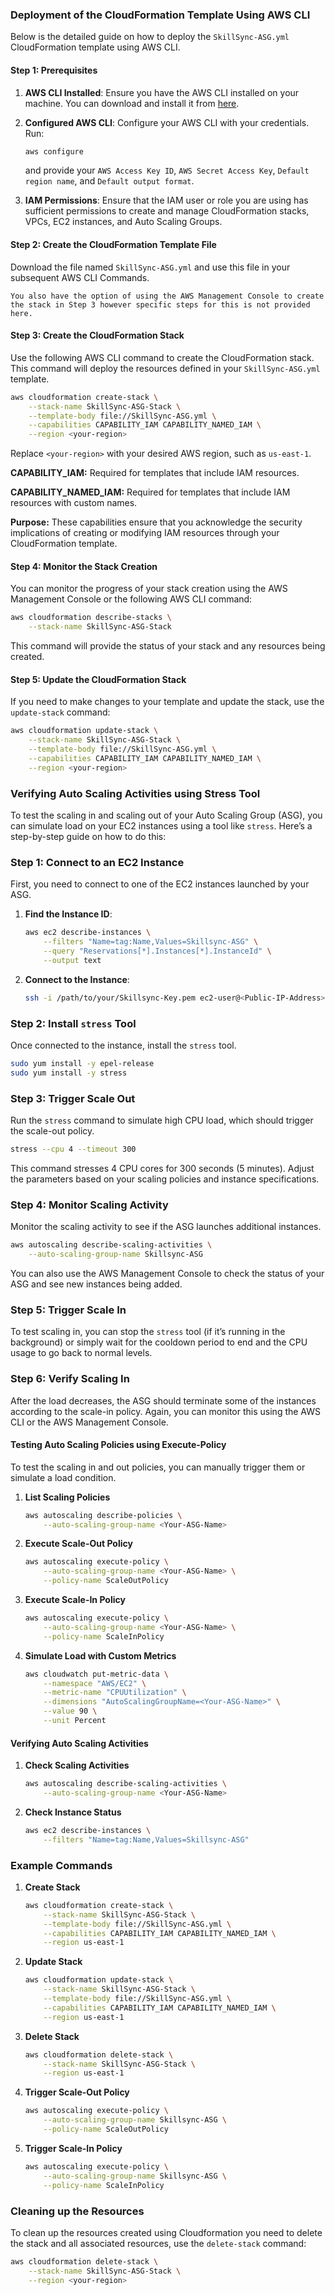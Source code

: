 ### Deployment of the CloudFormation Template Using AWS CLI

Below is the detailed guide on how to deploy the `SkillSync-ASG.yml` CloudFormation template using AWS CLI.

#### **Step 1: Prerequisites**

1. **AWS CLI Installed**: Ensure you have the AWS CLI installed on your machine. You can download and install it from [here](https://aws.amazon.com/cli/).
2. **Configured AWS CLI**: Configure your AWS CLI with your credentials. Run:
   ```bash
   aws configure
   ```
   and provide your `AWS Access Key ID`, `AWS Secret Access Key`, `Default region name`, and `Default output format`.

3. **IAM Permissions**: Ensure that the IAM user or role you are using has sufficient permissions to create and manage CloudFormation stacks, VPCs, EC2 instances, and Auto Scaling Groups.

#### **Step 2: Create the CloudFormation Template File**

Download the file named `SkillSync-ASG.yml` and use this file in your subsequent AWS CLI Commands. 

`You also have the option of using the AWS Management Console to create the stack in Step 3 however specific steps for this is not provided here.` 

#### **Step 3: Create the CloudFormation Stack**

Use the following AWS CLI command to create the CloudFormation stack. This command will deploy the resources defined in your `SkillSync-ASG.yml` template.

```bash
aws cloudformation create-stack \
    --stack-name SkillSync-ASG-Stack \
    --template-body file://SkillSync-ASG.yml \
    --capabilities CAPABILITY_IAM CAPABILITY_NAMED_IAM \
    --region <your-region>
```

Replace `<your-region>` with your desired AWS region, such as `us-east-1`.

**CAPABILITY_IAM:** Required for templates that include IAM resources.

**CAPABILITY_NAMED_IAM:** Required for templates that include IAM resources with custom names.

**Purpose:** These capabilities ensure that you acknowledge the security implications of creating or modifying IAM resources through your CloudFormation template.

#### **Step 4: Monitor the Stack Creation**

You can monitor the progress of your stack creation using the AWS Management Console or the following AWS CLI command:

```bash
aws cloudformation describe-stacks \
    --stack-name SkillSync-ASG-Stack
```

This command will provide the status of your stack and any resources being created.

#### **Step 5: Update the CloudFormation Stack**

If you need to make changes to your template and update the stack, use the `update-stack` command:

```bash
aws cloudformation update-stack \
    --stack-name SkillSync-ASG-Stack \
    --template-body file://SkillSync-ASG.yml \
    --capabilities CAPABILITY_IAM CAPABILITY_NAMED_IAM \
    --region <your-region>
```


### **Verifying Auto Scaling Activities using Stress Tool**

To test the scaling in and scaling out of your Auto Scaling Group (ASG), you can simulate load on your EC2 instances using a tool like `stress`. Here’s a step-by-step guide on how to do this:

### Step 1: Connect to an EC2 Instance

First, you need to connect to one of the EC2 instances launched by your ASG.

1. **Find the Instance ID**:
   ```bash
   aws ec2 describe-instances \
       --filters "Name=tag:Name,Values=Skillsync-ASG" \
       --query "Reservations[*].Instances[*].InstanceId" \
       --output text
   ```

2. **Connect to the Instance**:
   ```bash
   ssh -i /path/to/your/Skillsync-Key.pem ec2-user@<Public-IP-Address>
   ```

### Step 2: Install `stress` Tool

Once connected to the instance, install the `stress` tool.

```bash
sudo yum install -y epel-release
sudo yum install -y stress
```

### Step 3: Trigger Scale Out

Run the `stress` command to simulate high CPU load, which should trigger the scale-out policy.

```bash
stress --cpu 4 --timeout 300
```

This command stresses 4 CPU cores for 300 seconds (5 minutes). Adjust the parameters based on your scaling policies and instance specifications.

### Step 4: Monitor Scaling Activity

Monitor the scaling activity to see if the ASG launches additional instances.

```bash
aws autoscaling describe-scaling-activities \
    --auto-scaling-group-name Skillsync-ASG
```

You can also use the AWS Management Console to check the status of your ASG and see new instances being added.

### Step 5: Trigger Scale In

To test scaling in, you can stop the `stress` tool (if it’s running in the background) or simply wait for the cooldown period to end and the CPU usage to go back to normal levels.

### Step 6: Verify Scaling In

After the load decreases, the ASG should terminate some of the instances according to the scale-in policy. Again, you can monitor this using the AWS CLI or the AWS Management Console.

#### **Testing Auto Scaling Policies using Execute-Policy**

To test the scaling in and out policies, you can manually trigger them or simulate a load condition.

1. **List Scaling Policies**

   ```bash
   aws autoscaling describe-policies \
       --auto-scaling-group-name <Your-ASG-Name>
   ```

2. **Execute Scale-Out Policy**

   ```bash
   aws autoscaling execute-policy \
       --auto-scaling-group-name <Your-ASG-Name> \
       --policy-name ScaleOutPolicy
   ```

3. **Execute Scale-In Policy**

   ```bash
   aws autoscaling execute-policy \
       --auto-scaling-group-name <Your-ASG-Name> \
       --policy-name ScaleInPolicy
   ```

4. **Simulate Load with Custom Metrics**

   ```bash
   aws cloudwatch put-metric-data \
       --namespace "AWS/EC2" \
       --metric-name "CPUUtilization" \
       --dimensions "AutoScalingGroupName=<Your-ASG-Name>" \
       --value 90 \
       --unit Percent
   ```

#### **Verifying Auto Scaling Activities**

1. **Check Scaling Activities**

   ```bash
   aws autoscaling describe-scaling-activities \
       --auto-scaling-group-name <Your-ASG-Name>
   ```

2. **Check Instance Status**

   ```bash
   aws ec2 describe-instances \
       --filters "Name=tag:Name,Values=Skillsync-ASG"
   ```

### Example Commands

1. **Create Stack**

   ```bash
   aws cloudformation create-stack \
       --stack-name SkillSync-ASG-Stack \
       --template-body file://SkillSync-ASG.yml \
       --capabilities CAPABILITY_IAM CAPABILITY_NAMED_IAM \
       --region us-east-1
   ```

2. **Update Stack**

   ```bash
   aws cloudformation update-stack \
       --stack-name SkillSync-ASG-Stack \
       --template-body file://SkillSync-ASG.yml \
       --capabilities CAPABILITY_IAM CAPABILITY_NAMED_IAM \
       --region us-east-1
   ```

3. **Delete Stack**

   ```bash
   aws cloudformation delete-stack \
       --stack-name SkillSync-ASG-Stack \
       --region us-east-1
   ```

4. **Trigger Scale-Out Policy**

   ```bash
   aws autoscaling execute-policy \
       --auto-scaling-group-name Skillsync-ASG \
       --policy-name ScaleOutPolicy
   ```

5. **Trigger Scale-In Policy**

   ```bash
   aws autoscaling execute-policy \
       --auto-scaling-group-name Skillsync-ASG \
       --policy-name ScaleInPolicy
   ```

### Cleaning up the Resources
To clean up the resources created using Cloudformation you need to delete the stack and all associated resources, use the `delete-stack` command:

```bash
aws cloudformation delete-stack \
    --stack-name SkillSync-ASG-Stack \
    --region <your-region>
```